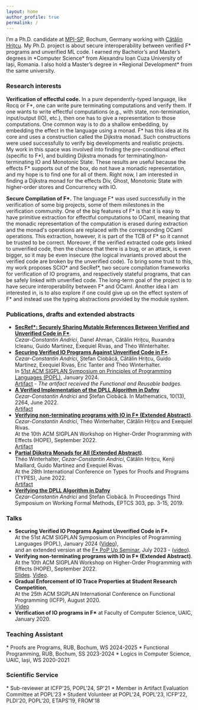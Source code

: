 ```yaml
---
layout: home
author_profile: true
permalink: /
---
```



<p>I’m a Ph.D. candidate at <a href="https://mpi-sp.org">MPI-SP</a>, Bochum, Germany working with <a href="https://catalin-hritcu.github.io/">Cătălin Hriţcu</a>.
My Ph.D. project is about secure interoperability between verified F* programs and unverified ML code.
I earned my Bachelor’s and Master’s degrees in *Computer Science* from Alexandru Ioan Cuza University of Iași, Romania.
I also hold a Master’s degree in *Regional Development* from the same university.</p>

<h3 id="research">Research interests</h3>

<p>
    <strong>Verification of effectful code.</strong>
    In a pure dependently-typed language, like Rocq or F*, one can write pure terminating computations and verify them.
    If one wants to write effectful computations (e.g., with state, non-termination, input/output (IO), etc.),
    then one has to give a representation to those computations. One common way is to do a shallow embedding, 
    by embedding the effect in the language using a monad.
    F* has this idea at its core and uses a construction called the Dijkstra monad.
    Such constructions were used successfully to verify big developments and realistic projects.
    My work in this space was involved into finding the pre-conditional effect (specific to F*),
    and building Dijkstra monads for terminating/non-terminating IO and Monotonic State.
    These results are useful because the effects F* supports out of the box,
    do not have a monadic representation, and my hope is to find one
    for all of them.
    Right now, I am interested in finding a Dijkstra monad for the effects Div, Ghost, 
    Monotonic State with higher-order stores and Concurrency with IO.
</p>

<p>
    <strong>Secure Compilation of F*.</strong>
    The language F* was used successfully in the verification of some big
    projects, some of them milestones in the verification community.
    One of the big features of F* is that it is easy to have primitive
    extraction for effectful computations to OCaml, meaning that the monadic representation
    of the computation is erased during extraction and the monad's operations are replaced
    with the corresponding OCaml operations.
    This extraction, however, it is part of the TCB of F* so it cannot be trusted to be correct.
    Moreover, if the verified extracted code gets linked to unverified code, then the chance
    that there is a bug, or an attack, is even bigger, so it may be even insecure (the logical
    invariants proved about the verified code are broken by the unverified code).
    To bring some trust to this, my work proposes SCIO* and SecRef*,
    two secure compilation frameworks for verification of IO programs, and respectively stateful programs,
    that can be safely linked with unverified code. The long-term goal of the project
    is to have secure interoperability between F* and OCaml.
    Another idea I am interested in, is to also explore if one could give up on the effect system of F*
    and instead use the typing abstractions provided by the module system.
</p>

<h3 id="papers">Publications, drafts and extended abstracts</h3>

* [**SecRef\*: Securely Sharing Mutable References Between Verified and Unverified Code in F\***](https://arxiv.org/abs/2503.00404).<br/> *Cezar-Constantin Andrici*, Danel Ahman, Cătălin Hrițcu, Ruxandra Icleanu, Guido Martínez, Exequiel Rivas, and Théo Winterhalter.
* [**Securing Verified IO Programs Against Unverified Code in F\***](https://arxiv.org/abs/2303.01350).<br/> *Cezar-Constantin Andrici*, Ștefan Ciobâcă, Cătălin Hrițcu, Guido Martínez, Exequiel Rivas,&nbsp;Éric Tanter and Théo Winterhalter. <br/>In [51st ACM SIGPLAN Symposium on Principles of Programming Languages (POPL)](https://doi.org/10.1145/3632916), January 2024.<br/>[Artifact](https://zenodo.org/doi/10.5281/zenodo.10125015) - *The artifact received the Functional and Reusable badges.*
* [**A Verified Implementation of the DPLL Algorithm in Dafny**](https://doi.org/10.3390/math10132264)<br/> *Cezar-Constantin Andrici* and Ștefan Ciobâcă. In Mathematics, 10(13), 2264, June 2022. <br/> [Artifact](https://github.com/andricicezar/truesat)
* [**Verifying non-terminating programs with IO in F\* (Extended Abstract)**](https://theowinterhalter.github.io/res/iodiv-hope.pdf).<br/> *Cezar-Constantin Andrici*, Théo Winterhalter, Cătălin Hrițcu and Exequiel Rivas.<br/> At the 10th ACM SIGPLAN Workshop on Higher-Order Programming with Effects (HOPE), September 2022. <br/> [Artifact](https://github.com/andricicezar/fstar-io/tree/hope-submission)
* [**Partial Dijkstra Monads for All (Extended Abstract)**](https://types22.inria.fr/files/2022/06/TYPES_2022_paper_18.pdf). <br/> Théo Winterhalter, *Cezar-Constantin Andrici*, Cătălin Hrițcu, Kenji Maillard, Guido Martínez and Exequiel Rivas.<br/>At the 28th International Conference on Types for Proofs and Programs (TYPES), June 2022. <br/> [Artifact](https://github.com/TheoWinterhalter/pdm4all/releases/tag/types2022)
* [**Verifying the DPLL Algorithm in Dafny**](https://arxiv.org/abs/1909.01743)<br/> *Cezar-Constantin Andrici* and Ștefan Ciobâcă. In Proceedings Third Symposium on
Working Formal Methods, EPTCS 303, pp. 3-15, 2019.

<h3 id="papers">Talks</h3>

* **Securing Verified IO Programs Against Unverified Code in F\***.<br/>At the 51st ACM SIGPLAN Symposium on Principles of Programming Languages (POPL), January 2024 ([Video](https://www.youtube.com/watch?v=7jCChuyZHR4)), <br/>and an extended version at the [F\* PoP Up Seminar](https://fstar-lang.org/popup/seminar.html), July 2023 - ([video](https://www.youtube.com/watch?v=BFyKX1li8Zw)).
* **Verifying non-terminating programs with IO in F\* (Extended Abstract)**.<br/> At the 10th ACM SIGPLAN Workshop on Higher-Order Programming with Effects (HOPE), September 2022. <br/> [Slides](https://cezarandrici.com/wp-content/uploads/2022/09/HOPE22_Andrici_Slides.pdf). [Video](https://www.youtube.com/watch?v=i6gfZteKAAw).
* **Gradual Enforcement of IO Trace Properties at Student Research Competition**,<br/> At the 25th ACM SIGPLAN International Conference on Functional Programming (ICFP), August 2020.<br/> [Video](https://youtube.com/watch?v=fMkYhgFYQA0)
* **Verification of IO programs in F\*** at Faculty of Computer Science, UAIC, January 2020.

<h3 id="research">Teaching Assistant</h3>
* Proofs are Programs, RUB, Bochum, WS 2024-2025
* Functional Programming, RUB, Bochum, SS 2023-2024
* Logics in Computer Science, UAIC, Iași, WS 2020-2021

<h3 id="research">Scientific Service</h3>
* Sub-reviewer at ICFP'25, POPL'24, SP'21
* Member in Artifact Evaluation Committee at POPL'23
* Student Volunteer at POPL'24, POPL'23, ICFP'22, PLDI'20, POPL'20, ETAPS'19, FROM'18